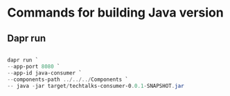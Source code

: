 # Commands for building Java version

## Dapr run 

```Powershell

dapr run `
--app-port 8080 `
--app-id java-consumer `
--components-path ../../../Components `
-- java -jar target/techtalks-consumer-0.0.1-SNAPSHOT.jar

```